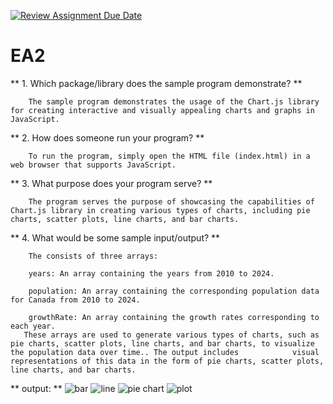 [![Review Assignment Due Date](https://classroom.github.com/assets/deadline-readme-button-24ddc0f5d75046c5622901739e7c5dd533143b0c8e959d652212380cedb1ea36.svg)](https://classroom.github.com/a/RPDAFNpj)
# EA2
  ** 1. Which package/library does the sample program demonstrate? **
  
        The sample program demonstrates the usage of the Chart.js library for creating interactive and visually appealing charts and graphs in JavaScript.

   ** 2. How does someone run your program? **
   
        To run the program, simply open the HTML file (index.html) in a web browser that supports JavaScript.

 **  3.  What purpose does your program serve? **
 
        The program serves the purpose of showcasing the capabilities of Chart.js library in creating various types of charts, including pie charts, scatter plots, line charts, and bar charts.

   ** 4. What would be some sample input/output? **
   
        The consists of three arrays:
        
        years: An array containing the years from 2010 to 2024.
        
        population: An array containing the corresponding population data for Canada from 2010 to 2024.
        
        growthRate: An array containing the growth rates corresponding to each year.
       These arrays are used to generate various types of charts, such as pie charts, scatter plots, line charts, and bar charts, to visualize the population data over time.. The output includes            visual representations of this data in the form of pie charts, scatter plots, line charts, and bar charts.
 
 ** output: **
 ![bar](https://github.com/CS2613-WI24-FR01B/exploration-activity-2-linsamman/assets/157435640/dd48c112-7212-4a2e-ab8c-ca6218797c3e)
![line](https://github.com/CS2613-WI24-FR01B/exploration-activity-2-linsamman/assets/157435640/8cdc4cb7-07fd-4616-8a3d-4de445ed7584)
![pie chart](https://github.com/CS2613-WI24-FR01B/exploration-activity-2-linsamman/assets/157435640/96653472-4ccf-4517-a05d-b2d8c4c47ca8)
![plot](https://github.com/CS2613-WI24-FR01B/exploration-activity-2-linsamman/assets/157435640/9be8b63a-6ff7-40c3-a413-37ac4045a4c9)


 
        
